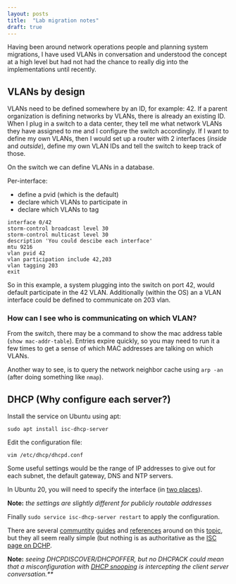 ```yaml
---
layout: posts
title:  "Lab migration notes"
draft: true
---
```


Having been around network operations people and planning system migrations, I have used VLANs in conversation and understood the concept at a high level but had not had the chance to really dig into the implementations until recently.

## VLANs by design
VLANs need to be defined somewhere by an ID, for example: 42. If a parent organization is defining networks by VLANs, there is already an existing ID. When I plug in a switch to a data center, they tell me what network VLANs they have assigned to me and I configure the switch accordingly. If I want to define my own VLANs, then I would set up a router with 2 interfaces (_inside_ and _outside_), define my own VLAN IDs and tell the switch to keep track of those.

On the switch we can define VLANs in a database.

Per-interface:
 - define a pvid (which is the default) 
 - declare which VLANs to participate in
 - declare which VLANs to tag
 
 ```
interface 0/42
storm-control broadcast level 30
storm-control multicast level 30
description 'You could descibe each interface'
mtu 9216
vlan pvid 42
vlan participation include 42,203
vlan tagging 203
exit
```

So in this example, a system plugging into the switch on port 42, would default participate in the 42 VLAN. Additionally (within the OS) an a VLAN interface could be defined to communicate on 203 vlan.

### How can I see who is communicating on which VLAN?

From the switch, there may be a command to show the mac address table (`show mac-addr-table`). Entries expire quickly, so you may need to run it a few times to get a sense of which MAC addresses are talking on which VLANs.

Another way to see, is to query the network neighbor cache using `arp -an` (after doing something like `nmap`).

## DHCP (Why configure each server?)

Install the service on Ubuntu using apt:

`sudo apt install isc-dhcp-server`

Edit the configuration file:

`vim /etc/dhcp/dhcpd.conf`

Some useful settings would be the range of IP addresses to give out for each subnet, the default gateway, DNS and NTP servers. 

In Ubuntu 20, you will need to specify the interface (in [two places](https://askubuntu.com/a/1275120/1095652)).

**Note:** _the settings are slightly different for publicly routable addresses_

Finally `sudo service isc-dhcp-server restart` to apply the configuration.

There are several [communtity](https://help.ubuntu.com/community/isc-dhcp-server) [guides](https://devtutorial.io/how-to-setup-dhcp-server-in-ubuntu-server-20-04.html) and [references](https://ubuntu.com/server/docs/network-dhcp) around on this [topic](https://ubuntu.com/server/docs/network-dhcp), but they all seem really simple (but nothing is as authoritative as the [ISC page on DCHP](https://www.isc.org/dhcp/).

**Note:** _seeing DHCPDISCOVER/DHCPOFFER, but no DHCPACK could mean that a misconfiguration with [DHCP snooping](https://packetpushers.net/five-things-to-know-about-dhcp-snooping/) is intercepting the client server conversation.**_

